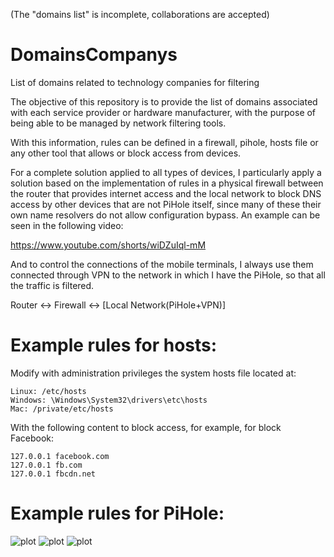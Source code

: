 (The "domains list" is incomplete, collaborations are accepted)

#  DomainsCompanys

List of domains related to technology companies for filtering

The objective of this repository is to provide the list of domains associated with each service provider or hardware manufacturer, with the purpose of being able to be managed by network filtering tools.

With this information, rules can be defined in a firewall, pihole, hosts file or any other tool that allows or block access from devices.

For a complete solution applied to all types of devices, I particularly apply a solution based on the implementation of rules in a physical firewall between the router that provides internet access and the local network to block DNS access by other devices that are not PiHole itself, since many of these their own name resolvers do not allow configuration bypass. An example can be seen in the following video:

https://www.youtube.com/shorts/wiDZuIql-mM

And to control the connections of the mobile terminals, I always use them connected through VPN to the network in which I have the PiHole, so that all the traffic is filtered.

Router <-> Firewall <-> [Local Network(PiHole+VPN)]

# Example rules for hosts:
Modify with administration privileges the system hosts file located at:
```
Linux: /etc/hosts
Windows: \Windows\System32\drivers\etc\hosts
Mac: /private/etc/hosts
```

With the following content to block access, for example, for block Facebook:
```
127.0.0.1 facebook.com
127.0.0.1 fb.com
127.0.0.1 fbcdn.net
```

# Example rules for PiHole:
![plot](https://github.com/baeksnip/DomainsCompanys/blob/main/images/01_create_group.jpg)
![plot](https://github.com/baeksnip/DomainsCompanys/blob/main/images/02_group.jpg)
![plot](https://github.com/baeksnip/DomainsCompanys/blob/main/images/03_rules.jpg)

